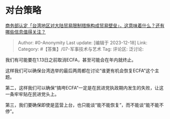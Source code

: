 # 对台策略
[商务部认定「台湾地区对大陆贸易限制措施构成贸易壁垒」，这意味着什么？还有哪些信息值得关注？](https://www.zhihu.com/question/634950782/answer/3330190667)

> Author: #0-Anonymity
> Last update: [编辑于 2023-12-18]
> Link:
> Category: #【答集】/07-军事技术与艺术 
> Tag:
> 评论区:
> 泛讨论:

我们有可能要在1.13日之前取消ECFA，甚至可能会在年内就终止。

这样我们可以确保台湾选举的最后两周都在讨论“谁更有机会恢复ECFA”这个主题。

第二，这样我们可以确保“搞垮ECFA”一定是在民进党执政期内发生的失败，让这一条牢牢贴在民进党头上。

第三，我们要确保即使是蓝营上台，也只能谈“能不能恢复”，而不能谈“能不能不停”。
